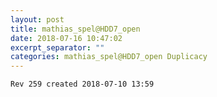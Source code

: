 ```yaml
---
layout: post
title: mathias_spel@HDD7_open
date: 2018-07-16 10:47:02
excerpt_separator: ""
categories: mathias_spel@HDD7_open Duplicacy
---
```

```
Rev 259 created 2018-07-10 13:59
```
